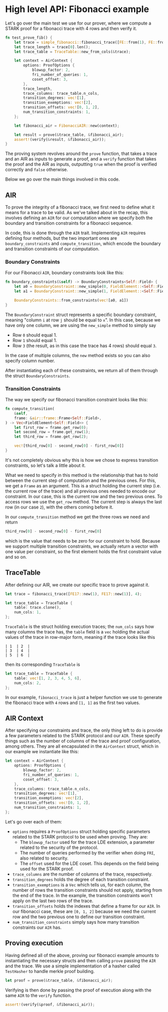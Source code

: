 # High level API: Fibonacci example

Let's go over the main test we use for our prover, where we compute a STARK proof for a fibonacci trace with 4 rows and then verify it.

```rust
fn test_prove_fib() {
    let trace = simple_fibonacci::fibonacci_trace([FE::from(1), FE::from(1)], 8);
    let trace_length = trace[0].len();
    let trace_table = TraceTable::new_from_cols(&trace);

    let context = AirContext {
        options: ProofOptions {
            blowup_factor: 2,
            fri_number_of_queries: 1,
            coset_offset: 3,
        },
        trace_length,
        trace_columns: trace_table.n_cols,
        transition_degrees: vec![1],
        transition_exemptions: vec![2],
        transition_offsets: vec![0, 1, 2],
        num_transition_constraints: 1,
    };

    let fibonacci_air = FibonacciAIR::new(context);

    let result = prove(&trace_table, &fibonacci_air);
    assert!(verify(&result, &fibonacci_air));
}
```

The proving system revolves around the `prove` function, that takes a trace and an AIR as inputs to generate a proof, and a `verify` function that takes the proof and the AIR as inputs, outputting `true` when the proof is verified correctly and `false` otherwise.

Below we go over the main things involved in this code.

## AIR

To prove the integrity of a fibonacci trace, we first need to define what it means for a trace to be valid. As we've talked about in the recap, this involves defining an `AIR` for our computation where we specify both the boundary and transition constraints for a fibonacci sequence.

In code, this is done through the `AIR` trait. Implementing `AIR` requires defining four methods, but the two important ones are `boundary_constraints` and `compute_transition`, which encode the boundary and transition constraints of our computation.


### Boundary Constraints
For our Fibonacci `AIR`, boundary constraints look like this:

```rust
fn boundary_constraints(&self) -> BoundaryConstraints<Self::Field> {
    let a0 = BoundaryConstraint::new_simple(0, FieldElement::<Self::Field>::one());
    let a1 = BoundaryConstraint::new_simple(1, FieldElement::<Self::Field>::one());

    BoundaryConstraints::from_constraints(vec![a0, a1])
}
```

The `BoundaryConstraint` struct represents a specific boundary constraint, meaning "column `i` at row `j` should be equal to `x`". In this case, because we have only one column, we are using the `new_simple` method to simply say 

- Row `0` should equal 1.
- Row `1` should equal 1.
- Row `3` (the result, as in this case the trace has 4 rows) should equal `3`.

In the case of multiple columns, the `new` method exists so you can also specify column number.

After instantiating each of these constraints, we return all of them through the struct `BoundaryConstraints`.

### Transition Constraints

The way we specify our fibonacci transition constraint looks like this:

```rust
fn compute_transition(
    &self,
    frame: &air::frame::Frame<Self::Field>,
) -> Vec<FieldElement<Self::Field>> {
    let first_row = frame.get_row(0);
    let second_row = frame.get_row(1);
    let third_row = frame.get_row(2);

    vec![third_row[0] - second_row[0] - first_row[0]]
}
```

It's not completely obvious why this is how we chose to express transition constraints, so let's talk a little about it. 

What we need to specify in this method is the relationship that has to hold between the current step of computation and the previous ones. For this, we get a `Frame` as an argument. This is a struct holding the current step (i.e. the current row of the trace) and all previous ones needed to encode our constraint. In our case, this is the current row and the two previous ones. To access rows we use the `get_row` method. The current step is always the last row (in our case `2`), with the others coming before it.

In our `compute_transition` method we get the three rows we need and return

```rust
third_row[0] - second_row[0] - first_row[0]
```

which is the value that needs to be zero for our constraint to hold. Because we support multiple transition constraints, we actually return a vector with one value per constraint, so the first element holds the first constraint value and so on.

## TraceTable

After defining our AIR, we create our specific trace to prove against it. 

```rust
let trace = fibonacci_trace([FE17::new(1), FE17::new(1)], 4);

let trace_table = TraceTable {
    table: trace.clone(),
    num_cols: 1,
};
```

`TraceTable` is the struct holding execution traces; the `num_cols` says how many columns the trace has, the `table` field is a `vec` holding the actual values of the trace in row-major form, meaning if the trace looks like this

```
| 1  | 2  |
| 3  | 4  |
| 5  | 6  |
```

then its corresponding `TraceTable` is 

```rust
let trace_table = TraceTable {
    table: vec![1, 2, 3, 4, 5, 6],
    num_cols: 2,
};
```

In our example, `fibonacci_trace` is just a helper function we use to generate the fibonacci trace with `4` rows and `[1, 1]` as the first two values.

## AIR Context

After specifying our constraints and trace, the only thing left to do is provide a few parameters related to the STARK protocol and our `AIR`. These specify things such as the number of columns of the trace and proof configuration, among others. They are all encapsulated in the `AirContext` struct, which in our example we instantiate like this:

```rust
let context = AirContext {
    options: ProofOptions {
        blowup_factor: 2,
        fri_number_of_queries: 1,
        coset_offset: 3,
    },
    trace_columns: trace_table.n_cols,
    transition_degrees: vec![1],
    transition_exemptions: vec![2],
    transition_offsets: vec![0, 1, 2],
    num_transition_constraints: 1,
};
```

Let's go over each of them:

- `options` requires a `ProofOptions` struct holding specific parameters related to the STARK protocol to be used when proving. They are:
    - The `blowup_factor` used for the trace LDE extension, a parameter related to the security of the protocol.
    - The number of queries performed by the verifier when doing `FRI`, also related to security.
    - The `offset` used for the LDE coset. This depends on the field being used for the STARK proof.
- `trace_columns` are the number of columns of the trace, respectively.
- `transition_degrees` holds the degree of each transition constraint.
- `transition_exemptions` is a `Vec` which tells us, for each column, the number of rows the transition constraints should not apply, starting from the end of the trace. In the example, the transition constraints won't apply on the last two rows of the trace.
- `transition_offsets` holds the indexes that define a frame for our `AIR`. In our fibonacci case, these are `[0, 1, 2]` because we need the current row and the two previous one to define our transition constraint.
- `num_transition_constraints` simply says how many transition constraints our `AIR` has.

## Proving execution

Having defined all of the above, proving our fibonacci example amounts to instantiating the necessary structs and then calling `prove` passing the `AIR` and the trace. We use a simple implementation of a hasher called `TestHasher` to handle merkle proof building.

```rust 
let proof = prove(&trace_table, &fibonacci_air);
```

Verifying is then done by passing the proof of execution along with the same `AIR` to the `verify` function.

```rust
assert!(verify(&proof, &fibonacci_air));
```
